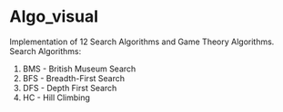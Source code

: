 # Algo_visual
Implementation of 12 Search Algorithms and Game Theory Algorithms.
Search Algorithms:
1. BMS - British Museum Search
2. BFS - Breadth-First Search
3. DFS - Depth First Search
4. HC - Hill Climbing
